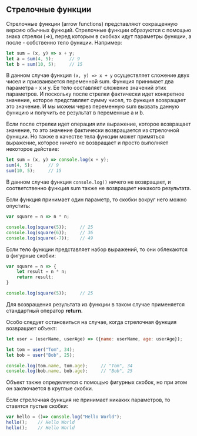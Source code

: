 ## Стрелочные функции

Стрелочные функции (arrow functions) представляют сокращенную версию обычных функций. Стрелочные функции образуются с помощью знака стрелки (=>), перед которым в скобках идут 
параметры функции, а после - собственно тело функции. Например:

```js
let sum = (x, y) => x + y;
let a = sum(4, 5);		// 9
let b = sum(10, 5);		// 15
```

В данном случае функция `(x, y) => x + y` осуществляет сложение двух чисел и присваивается переменной sum. Функция принимает два параметра - x и y. Ее тело составляет сложение 
значений этих параметров. И поскольку после стрелки фактически идет конкретное значение, которое представляет сумму чисел, то функция возвращает это значение. 
И мы можем через переменную sum вызвать данную функцию и получить ее результат в переменные a и b.

Если после стрелки идет операция или выражение, которое возвращает значение, то это значение фактически возвращается из стрелочной функции. 
Но также в качестве тела функции может примяться выражение, которое ничего не возвращает и просто выполняет некоторое действие:

```js
let sum = (x, y) => console.log(x + y);
sum(4, 5);		// 9
sum(10, 5);		// 15
```

В данном случае функция `console.log()` ничего не возвращает, и соответственно функция sum также не возвращает никакого результата.

Если функция принимает один параметр, то скобки вокруг него можно опустить:

```js
var square = n => n * n;

console.log(square(5));		// 25
console.log(square(6));		// 36
console.log(square(-7));	// 49
```

Если тело функции представляет набор выражений, то они облекаются в фигурные скобки:

```js
var square = n => {
	let result = n * n;
	return result;
}

console.log(square(5));		// 25
```

Для возвращения результата из функции в таком случае применяется стандартный оператор **return**.

Особо следует остановиться на случае, когда стрелочная функция возвращает объект:

```js
let user = (userName, userAge) => ({name: userName, age: userAge});

let tom = user("Tom", 34);
let bob = user("Bob", 25);

console.log(tom.name, tom.age);		// "Tom", 34
console.log(bob.name, bob.age);		// "Bob", 25
```

Объект также определяется с помощью фигурных скобок, но при этом он заключается в круглые скобки.

Если стрелочная функция не принимает никаких параметров, то ставятся пустые скобки:

```js
var hello = ()=> console.log("Hello World");
hello();	// Hello World
hello();	// Hello World
```

